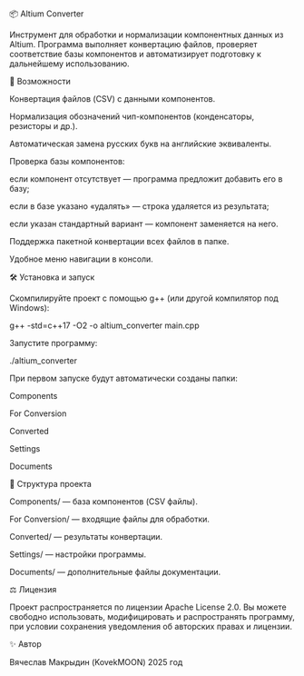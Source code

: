 📦 Altium Converter

Инструмент для обработки и нормализации компонентных данных из Altium.
Программа выполняет конвертацию файлов, проверяет соответствие базы компонентов и автоматизирует подготовку к дальнейшему использованию.

🚀 Возможности

Конвертация файлов (CSV) с данными компонентов.

Нормализация обозначений чип-компонентов (конденсаторы, резисторы и др.).

Автоматическая замена русских букв на английские эквиваленты.

Проверка базы компонентов:

если компонент отсутствует — программа предложит добавить его в базу;

если в базе указано «удалять» — строка удаляется из результата;

если указан стандартный вариант — компонент заменяется на него.

Поддержка пакетной конвертации всех файлов в папке.

Удобное меню навигации в консоли.

🛠 Установка и запуск

Скомпилируйте проект с помощью g++ (или другой компилятор под Windows):

g++ -std=c++17 -O2 -o altium_converter main.cpp


Запустите программу:

./altium_converter


При первом запуске будут автоматически созданы папки:

Components

For Conversion

Converted

Settings

Documents

📂 Структура проекта

Components/ — база компонентов (CSV файлы).

For Conversion/ — входящие файлы для обработки.

Converted/ — результаты конвертации.

Settings/ — настройки программы.

Documents/ — дополнительные файлы документации.

⚖️ Лицензия

Проект распространяется по лицензии Apache License 2.0.
Вы можете свободно использовать, модифицировать и распространять программу, при условии сохранения уведомления об авторских правах и лицензии.

✨ Автор

Вячеслав Макрыдин (KovekMOON)
2025 год


